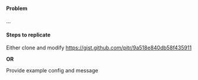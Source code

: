 #### Problem

...

#### Steps to replicate

Either clone and modify https://gist.github.com/pitr/9a518e840db58f435911

**OR**

Provide example config and message
